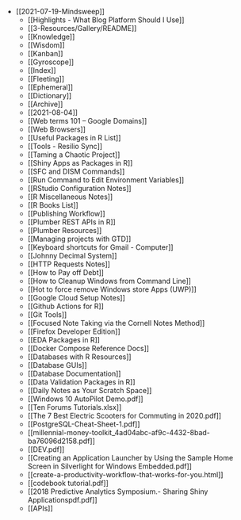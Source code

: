 - [[2021-07-19-Mindsweep]]
    - [[Highlights - What Blog Platform Should I Use]]
    - [[3-Resources/Gallery/README]]
    - [[Knowledge]]
    - [[Wisdom]]
    - [[Kanban]]
    - [[Gyroscope]]
    - [[Index]]
    - [[Fleeting]]
    - [[Ephemeral]]
    - [[Dictionary]]
    - [[Archive]]
    - [[2021-08-04]]
    - [[Web terms 101 – Google Domains]]
    - [[Web Browsers]]
    - [[Useful Packages in R List]]
    - [[Tools - Resilio Sync]]
    - [[Taming a Chaotic Project]]
    - [[Shiny Apps as Packages in R]]
    - [[SFC and DISM Commands]]
    - [[Run Command to Edit Environment Variables]]
    - [[RStudio Configuration Notes]]
    - [[R Miscellaneous Notes]]
    - [[R Books List]]
    - [[Publishing Workflow]]
    - [[Plumber REST APIs in R]]
    - [[Plumber Resources]]
    - [[Managing projects with GTD]]
    - [[Keyboard shortcuts for Gmail - Computer]]
    - [[Johnny Decimal System]]
    - [[HTTP Requests Notes]]
    - [[How to Pay off Debt]]
    - [[How to Cleanup Windows from Command Line]]
    - [[Hot to force remove Windows store Apps (UWP)]]
    - [[Google Cloud Setup Notes]]
    - [[Github Actions for R]]
    - [[Git Tools]]
    - [[Focused Note Taking via the Cornell Notes Method]]
    - [[Firefox Developer Edition]]
    - [[EDA Packages in R]]
    - [[Docker Compose Reference Docs]]
    - [[Databases with R Resources]]
    - [[Database GUIs]]
    - [[Database Documentation]]
    - [[Data Validation Packages in R]]
    - [[Daily Notes as Your Scratch Space]]
    - [[Windows 10 AutoPilot Demo.pdf]]
    - [[Ten Forums Tutorials.xlsx]]
    - [[The 7 Best Electric Scooters for Commuting in 2020.pdf]]
    - [[PostgreSQL-Cheat-Sheet-1.pdf]]
    - [[millennial-money-toolkit_4ad04abc-af9c-4432-8bad-ba76096d2158.pdf]]
    - [[DEV.pdf]]
    - [[Creating an Application Launcher by Using the Sample Home Screen in Silverlight for Windows Embedded.pdf]]
    - [[create-a-productivity-workflow-that-works-for-you.html]]
    - [[codebook tutorial.pdf]]
    - [[2018 Predictive Analytics Symposium.- Sharing Shiny Applicationspdf.pdf]]
    - [[APIs]]

